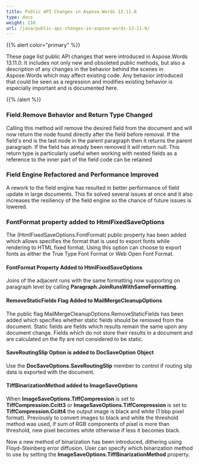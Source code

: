 ```yaml
---
title: Public API Changes in Aspose.Words 13.11.0
type: docs
weight: 110
url: /java/public-api-changes-in-aspose-words-13-11-0/
---
```


{{% alert color="primary" %}} 

These page list public API changes that were introduced in Aspose.Words 13.11.0. It includes not only new and obsoleted public methods, but also a description of any changes in the behavior behind the scenes in Aspose.Words which may affect existing code. Any behavior introduced that could be seen as a regression and modifies existing behavior is especially important and is documented here.

{{% /alert %}} 
### **Field.Remove Behavior and Return Type Changed**
Calling this method will remove the desired field from the document and will now return the node found directly after the field before removal. If the field's end is the last node in the parent paragraph then it returns the parent paragraph. If the field has already been removed it will return null. This return type is particularly useful when working with nested fields as a reference to the inner part of the field code can be retained
### **Field Engine Refactored and Performance Improved**
A rework to the field engine has resulted in better performance of field update in large documents. This fix solved several issues at once and it also increases the resiliency of the field engine so the chance of future issues is lowered.
### **FontFormat property added to HtmlFixedSaveOptions**
The (HtmlFixedSaveOptions.FontFormat( public property has been added which allows specifies the format that is used to export fonts while rendering to HTML fixed format. Using this option can choose to export fonts as either the True Type Font Format or Web Open Font Format.
#### **FontFormat Property Added to HtmlFixedSaveOptions**
Joins of the adjacent runs with the same formatting now supporting on paragraph level by calling **Paragraph.JoinRunsWithSameFormatting**.
#### **RemoveStaticFields Flag Added to MailMergeCleanupOptions**
The public flag MailMergeCleanupOptions.RemoveStaticFields has been added which specifies whether static fields should be removed from the document. Static fields are fields which results remain the same upon any document change. Fields which do not store their results in a document and are calculated on the fly are not considered to be static.
#### **SaveRoutingSlip Option is added to DocSaveOption Object**
Use the **DocSaveOptions.SaveRoutingSlip** member to control if routing slip data is exported with the document.
#### **TiffBinarizationMethod added to ImageSaveOptions**
When **ImageSaveOptions.TiffCompression** is set to **TiffCompression.Ccitt3** or **ImageSaveOptions.TiffCompression** is set to **TiffCompression.Ccitt4** the output image is black and white (1 bbp pixel format). Previously to convert images to black and white the threshold method was used, if sum of RGB components of pixel is more than threshold, new pixel becomes white otherwise if less it becomes black.

Now a new method of binarization has been introduced, dithering using Floyd-Steinberg error diffusion. 
User can specify which binarization method to use by setting the **ImageSaveOptions.TiffBinarizationMethod** property.
